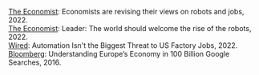 [The Economist](https://www.economist.com/finance-and-economics/2022/01/22/economists-are-revising-their-views-on-robots-and-jobs): Economists are revising their views on robots and jobs, 2022.  
[The Economist](https://www.economist.com/leaders/2022/02/26/the-world-should-welcome-the-rise-of-the-robots): Leader: The world should welcome the rise of the robots, 2022.  
[Wired](https://www.wired.com/story/robots-automation-jobs-manufacturing-labor-germany-us/): Automation Isn't the Biggest Threat to US Factory Jobs, 2022.  
[Bloomberg](https://www.bloomberg.com/news/articles/2016-05-31/understanding-europe-s-economy-in-100-billion-google-searches): Understanding Europe’s Economy in 100 Billion Google Searches, 2016.

